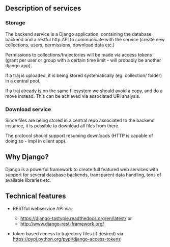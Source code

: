 ## Description of services

### Storage
The backend service is a Django application, containing the database backend and
a restful http API to communicate with the service (create new collections, users,
permissions, download data etc.)

Permissions to collections/trajectories will be made via access tokens (grant per
user or group with a certain time limit - will probably be another django app).

If a traj is uploaded, it is being stored systematically (eg. collection/ folder)  in a central pool.

If a traj already is on the same filesystem we should avoid a copy, and do a move instead.
This can be achieved via associated URI analysis.

### Download service
Since files are being stored in a central repo associated to the backend instance,
it is possible to download all files from there.

The protocol should support resuming downloads (HTTP is capable of doing so - impl in client app).


## Why Django?
Django is a powerful framework to create full featured web services with support
for several database backends, transparent data handling, tons of available libraries etc.



## Technical features
* RESTful webservice API via:
  * https://django-tastypie.readthedocs.org/en/latest/ or
  * http://www.django-rest-framework.org/

* token based access to trajectory files (if desired) via
  https://pypi.python.org/pypi/django-access-tokens



